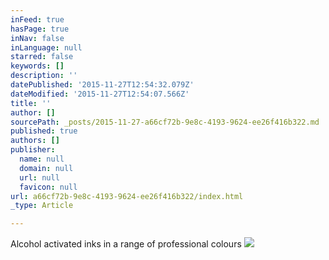 ```yaml
---
inFeed: true
hasPage: true
inNav: false
inLanguage: null
starred: false
keywords: []
description: ''
datePublished: '2015-11-27T12:54:32.079Z'
dateModified: '2015-11-27T12:54:07.566Z'
title: ''
author: []
sourcePath: _posts/2015-11-27-a66cf72b-9e8c-4193-9624-ee26f416b322.md
published: true
authors: []
publisher:
  name: null
  domain: null
  url: null
  favicon: null
url: a66cf72b-9e8c-4193-9624-ee26f416b322/index.html
_type: Article

---
```

Alcohol activated inks in a range of professional colours
![](https://the-grid-user-content.s3-us-west-2.amazonaws.com/4ff9d832-d81e-497c-971b-5df60b80bdfc.jpg)
